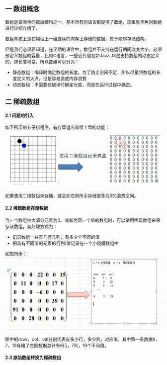 ## 一 数组概念

数组是最简单的数据结构之一，基本所有的语言都提供了数组，这里就不再对数组进行详细介绍了。  

数组本质上是在物理上一组连续的内存上存储的数据，属于顺序存储结构。  

但是我们必须要知道，在早期的语言中，数组并不支持在运行期间改变大小，必须预定义数组的容量，比如C语言，一些近代语言如Java,JS是支持数组的动态定义的，即长度可变，所以数组可以分为：
- 静态数组：编译时确定数组的长度，为了防止空间不足，所以尽量将数组的长度定义的大点，但是容易造成内存浪费
- 动态数组：不需要在编译时确定长度，而是在运行过程中确定。

## 二 稀疏数组

#### 2.1 问题的引入

如下所示的五子棋程序，有存盘退出和续上盘的功能：  
![](../images/Algorithm/sparsearry-1.png)


如果使用二维数组来存储，就会如右侧所示存储很多为0的浪费空间。  

#### 2.2 稀疏数组存储数据

当一个数组中大部分元素为0，或者为同一个值的数组时，可以使用稀疏数组来保存该数组，其处理方式为：
- 记录数组一共有几行几列，有多少个不同的值
- 把具有不同值的元素的行列/值记录在一个小规模数组中

如图所示：  
![](../images/Algorithm/sparsearry-2.png)

图中的row/，col，val分别代表有多少行，多少列，对应值，其中第一条数据6，7，10存储了左侧数据总计有6行，7列，10个不同值。  

#### 2.3 原始数组转换为稀疏数组


